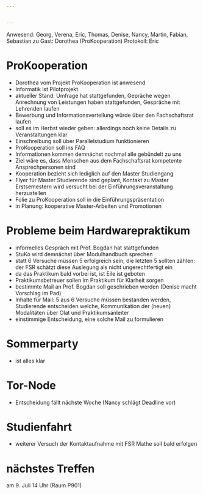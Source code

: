 ```yaml
---


---
```


Anwesend: Georg, Verena, Eric, Thomas, Denise, Nancy, Martin, Fabian, Sebastian
zu Gast: Dorothea (ProKooperation)
Protokoll: Eric

# ProKooperation
* Dorothea vom Projekt ProKooperation ist anwesend
* Informatik ist Pilotprojekt
* aktueller Stand: Umfrage hat stattgefunden, Gepräche wegen Anrechnung von Leistungen haben stattgefunden, Gespräche mit Lehrenden laufen
* Bewerbung und Informationsverteilung würde über den Fachschaftsrat laufen
* soll es im Herbst wieder geben: allerdings noch keine Details zu Veranstaltungen klar
* Einschreibung soll über Parallelstudium funktionieren
* ProKooperation soll ins FAQ
* Informationen kommen demnächst nochmal alle gebündelt zu uns
* Ziel wäre es, dass Menschen aus dem Fachschaftsrat kompetente Ansprechpersonen sind
* Kooperation bezieht sich lediglich auf den Master Studiengang
* Flyer für Master Studierende sind geplant, Kontakt zu Master Erstsemestern wird versucht bei der Einführungsveranstaltung herzustellen
* Folie zu ProKooperation soll in die Einführungspräsentation
* in Planung: kooperative Master-Arbeiten und Promotionen

# Probleme beim Hardwarepraktikum
* informelles Gespräch mit Prof. Bogdan hat stattgefunden
* StuKo wird demnächst über Modulhandbuch sprechen
* statt 6 Versuche müssen 5 erfolgreich sein, die letzten 5 sollten zählen: der FSR schätzt diese Auslegung als nicht ungerechtfertigt ein
* da das Praktikum bald vorbei ist, ist Eile ist geboten
* Praktikumsbetreuer sollen im Praktikum für Klarheit sorgen
* bestimmte Mail an Prof. Bogdan soll geschrieben werden (Denise macht Vorschlag im Pad)
* Inhalte für Mail: 5 aus 6 Versuche müssen bestanden werden, Studierende entscheiden welche, Kommunikation der (neuen) Modalitäten über Olat und Praktikumsanleiter
* einstimmige Entscheidung, eine solche Mail zu formulieren

# Sommerparty
* ist alles klar

# Tor-Node
* Entscheidung fällt nächste Woche (Nancy schlägt Deadline vor)

# Studienfahrt
* weiterer Versuch der Kontaktaufnahme mit FSR Mathe soll bald erfolgen

# nächstes Treffen
am 9. Juli 14 Uhr (Raum P901)
